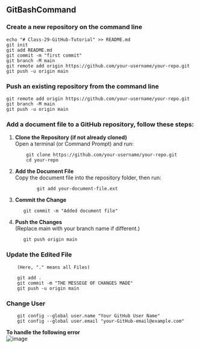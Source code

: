 ## GitBashCommand
### Create a new repository on the command line  
```
echo "# Class-29-GitHub-Tutorial" >> README.md
git init
git add README.md
git commit -m "first commit"
git branch -M main
git remote add origin https://github.com/your-username/your-repo.git 
git push -u origin main

```
### Push an existing repository from the command line  
```
git remote add origin https://github.com/your-username/your-repo.git
git branch -M main
git push -u origin main
```

### Add a document file to a GitHub repository, follow these steps:
1.  **Clone the Repository (if not already cloned)**  
        Open a terminal (or Command Prompt) and run:
      
            git clone https://github.com/your-username/your-repo.git      
            cd your-repo

2.  **Add the Document File**  
           Copy the document file into the repository folder, then run:
    
                git add your-document-file.ext
  
3.  **Commit the Change**
   
           git commit -m "Added document file"

  
4.  **Push the Changes**  
           (Replace main with your branch name if different.)

           git push origin main  

### Update the Edited File 
        (Here, "." means all Files)
        
        git add . 
        git commit -m "THE MESSEGE OF CHANGES MADE" 
        git push -u origin main
        
### Change User
        git config --global user.name "Your GitHub User Name"
        git config --global user.email "your-GitHub-email@example.com"
**To handle the following error**       
![image](https://github.com/user-attachments/assets/2b45ca6a-f31e-40ad-a813-cd6110e30350)



   
   

 
